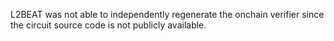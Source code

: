 L2BEAT was not able to independently regenerate the onchain verifier since the circuit source code is not publicly available.

